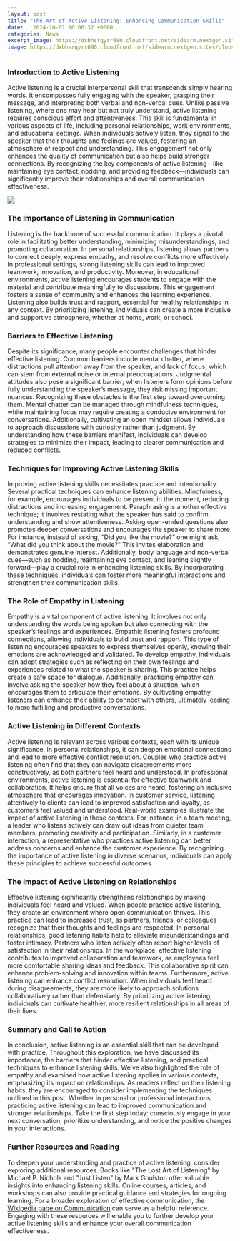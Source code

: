 ```yaml
---
layout: post
title: "The Art of Active Listening: Enhancing Communication Skills"
date:   2024-10-01 10:06:32 +0000
categories: News
excerpt_image: https://dxbhsrqyrr690.cloudfront.net/sidearm.nextgen.sites/plnusealions.com/images/responsive_2023/default_image.png
image: https://dxbhsrqyrr690.cloudfront.net/sidearm.nextgen.sites/plnusealions.com/images/responsive_2023/default_image.png
---
```


### Introduction to Active Listening
Active listening is a crucial interpersonal skill that transcends simply hearing words. It encompasses fully engaging with the speaker, grasping their message, and interpreting both verbal and non-verbal cues. Unlike passive listening, where one may hear but not truly understand, active listening requires conscious effort and attentiveness. This skill is fundamental in various aspects of life, including personal relationships, work environments, and educational settings.
When individuals actively listen, they signal to the speaker that their thoughts and feelings are valued, fostering an atmosphere of respect and understanding. This engagement not only enhances the quality of communication but also helps build stronger connections. By recognizing the key components of active listening—like maintaining eye contact, nodding, and providing feedback—individuals can significantly improve their relationships and overall communication effectiveness.

![](https://dxbhsrqyrr690.cloudfront.net/sidearm.nextgen.sites/plnusealions.com/images/responsive_2023/default_image.png)
### The Importance of Listening in Communication
Listening is the backbone of successful communication. It plays a pivotal role in facilitating better understanding, minimizing misunderstandings, and promoting collaboration. In personal relationships, listening allows partners to connect deeply, express empathy, and resolve conflicts more effectively. In professional settings, strong listening skills can lead to improved teamwork, innovation, and productivity.
Moreover, in educational environments, active listening encourages students to engage with the material and contribute meaningfully to discussions. This engagement fosters a sense of community and enhances the learning experience. Listening also builds trust and rapport, essential for healthy relationships in any context. By prioritizing listening, individuals can create a more inclusive and supportive atmosphere, whether at home, work, or school.
### Barriers to Effective Listening
Despite its significance, many people encounter challenges that hinder effective listening. Common barriers include mental chatter, where distractions pull attention away from the speaker, and lack of focus, which can stem from external noise or internal preoccupations. Judgmental attitudes also pose a significant barrier; when listeners form opinions before fully understanding the speaker’s message, they risk missing important nuances.
Recognizing these obstacles is the first step toward overcoming them. Mental chatter can be managed through mindfulness techniques, while maintaining focus may require creating a conducive environment for conversations. Additionally, cultivating an open mindset allows individuals to approach discussions with curiosity rather than judgment. By understanding how these barriers manifest, individuals can develop strategies to minimize their impact, leading to clearer communication and reduced conflicts.
### Techniques for Improving Active Listening Skills
Improving active listening skills necessitates practice and intentionality. Several practical techniques can enhance listening abilities. Mindfulness, for example, encourages individuals to be present in the moment, reducing distractions and increasing engagement. Paraphrasing is another effective technique; it involves restating what the speaker has said to confirm understanding and show attentiveness.
Asking open-ended questions also promotes deeper conversations and encourages the speaker to share more. For instance, instead of asking, “Did you like the movie?” one might ask, “What did you think about the movie?” This invites elaboration and demonstrates genuine interest. Additionally, body language and non-verbal cues—such as nodding, maintaining eye contact, and leaning slightly forward—play a crucial role in enhancing listening skills. By incorporating these techniques, individuals can foster more meaningful interactions and strengthen their communication skills.
### The Role of Empathy in Listening
Empathy is a vital component of active listening. It involves not only understanding the words being spoken but also connecting with the speaker’s feelings and experiences. Empathic listening fosters profound connections, allowing individuals to build trust and rapport. This type of listening encourages speakers to express themselves openly, knowing their emotions are acknowledged and validated.
To develop empathy, individuals can adopt strategies such as reflecting on their own feelings and experiences related to what the speaker is sharing. This practice helps create a safe space for dialogue. Additionally, practicing empathy can involve asking the speaker how they feel about a situation, which encourages them to articulate their emotions. By cultivating empathy, listeners can enhance their ability to connect with others, ultimately leading to more fulfilling and productive conversations.
### Active Listening in Different Contexts
Active listening is relevant across various contexts, each with its unique significance. In personal relationships, it can deepen emotional connections and lead to more effective conflict resolution. Couples who practice active listening often find that they can navigate disagreements more constructively, as both partners feel heard and understood.
In professional environments, active listening is essential for effective teamwork and collaboration. It helps ensure that all voices are heard, fostering an inclusive atmosphere that encourages innovation. In customer service, listening attentively to clients can lead to improved satisfaction and loyalty, as customers feel valued and understood.
Real-world examples illustrate the impact of active listening in these contexts. For instance, in a team meeting, a leader who listens actively can draw out ideas from quieter team members, promoting creativity and participation. Similarly, in a customer interaction, a representative who practices active listening can better address concerns and enhance the customer experience. By recognizing the importance of active listening in diverse scenarios, individuals can apply these principles to achieve successful outcomes.
### The Impact of Active Listening on Relationships
Effective listening significantly strengthens relationships by making individuals feel heard and valued. When people practice active listening, they create an environment where open communication thrives. This practice can lead to increased trust, as partners, friends, or colleagues recognize that their thoughts and feelings are respected.
In personal relationships, good listening habits help to alleviate misunderstandings and foster intimacy. Partners who listen actively often report higher levels of satisfaction in their relationships. In the workplace, effective listening contributes to improved collaboration and teamwork, as employees feel more comfortable sharing ideas and feedback. This collaborative spirit can enhance problem-solving and innovation within teams.
Furthermore, active listening can enhance conflict resolution. When individuals feel heard during disagreements, they are more likely to approach solutions collaboratively rather than defensively. By prioritizing active listening, individuals can cultivate healthier, more resilient relationships in all areas of their lives.
### Summary and Call to Action
In conclusion, active listening is an essential skill that can be developed with practice. Throughout this exploration, we have discussed its importance, the barriers that hinder effective listening, and practical techniques to enhance listening skills. We’ve also highlighted the role of empathy and examined how active listening applies in various contexts, emphasizing its impact on relationships.
As readers reflect on their listening habits, they are encouraged to consider implementing the techniques outlined in this post. Whether in personal or professional interactions, practicing active listening can lead to improved communication and stronger relationships. Take the first step today: consciously engage in your next conversation, prioritize understanding, and notice the positive changes in your interactions.
### Further Resources and Reading
To deepen your understanding and practice of active listening, consider exploring additional resources. Books like "The Lost Art of Listening" by Michael P. Nichols and "Just Listen" by Mark Goulston offer valuable insights into enhancing listening skills. Online courses, articles, and workshops can also provide practical guidance and strategies for ongoing learning.
For a broader exploration of effective communication, the [Wikipedia page on Communication](https://fr.edu.vn/en/Communication) can serve as a helpful reference. Engaging with these resources will enable you to further develop your active listening skills and enhance your overall communication effectiveness.